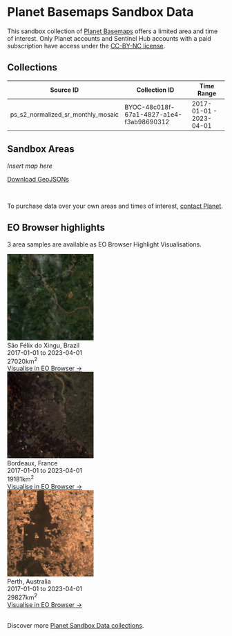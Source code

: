 # Planet Basemaps Sandbox Data

This sandbox collection of [Planet Basemaps](../planet-basemaps/) offers a limited area and time of interest. Only Planet accounts and Sentinel Hub accounts with a paid subscription have access under the [CC-BY-NC license](https://creativecommons.org/licenses/by-nc/4.0/).

## Collections
<table>
  <thead>
    <tr>
      <th>Source ID</th>
      <th>Collection ID</th>
      <th>Time Range</th>
    </tr>
  </thead>
  <tbody>
    <tr>
      <td>ps_s2_normalized_sr_monthly_mosaic</td>
      <td>BYOC-48c018f-67a1-4827-a1e4-f3ab98690312</td>
      <td>2017-01-01 - 2023-04-01</td>
    </tr>
   </tbody>
</table>

## Sandbox Areas
*Insert map here*

<a href="../planet-basemaps/polygons.geojson" download>Download GeoJSONs</a>

<br>

To purchase data over your own areas and times of interest, [contact Planet](https://www.planet.com/contact-sales/#contact-sales).

## EO Browser highlights
3 area samples are available as EO Browser Highlight Visualisations.
<br>
<div class="container33">
    <div class="image-card">
    <a href='https://apps.sentinel-hub.com/eo-browser/?zoom=9&lat=-6.7652&lng=-52.3763&themeId=PLANET_SANDBOX&visualizationUrl=https%3A%2F%2Fservices.sentinel-hub.com%2Fogc%2Fwms%2F64e8174f-7d03-4863-ba70-5139e325a75d&datasetId=c48c018f-67a1-4827-a1e4-f3ab98690312&fromTime=2023-04-01T00%3A00%3A00.000Z&toTime=2023-04-01T23%3A59%3A59.999Z&layerId=TRUE-COLOR&demSource3D="MAPZEN"'><img src="PB_BRA.png" alt="EOB Highlight 1" class="imagette"></a>
        <div class="info">
            <div class="title">São Félix do Xingu, Brazil</div>
            <div class="text">
                2017-01-01 to 2023-04-01<br>
                27020km<sup>2</sup>
            </div>
            <div class="eob-link"><a href='https://apps.sentinel-hub.com/eo-browser/?zoom=9&lat=-6.7652&lng=-52.3763&themeId=PLANET_SANDBOX&visualizationUrl=https%3A%2F%2Fservices.sentinel-hub.com%2Fogc%2Fwms%2F64e8174f-7d03-4863-ba70-5139e325a75d&datasetId=c48c018f-67a1-4827-a1e4-f3ab98690312&fromTime=2023-04-01T00%3A00%3A00.000Z&toTime=2023-04-01T23%3A59%3A59.999Z&layerId=TRUE-COLOR&demSource3D="MAPZEN"'>Visualise in EO Browser -></a></div>
        </div>
    </div>
    <div class="image-card">
    <a href='https://apps.sentinel-hub.com/eo-browser/?zoom=9&lat=44.7345&lng=-0.676&themeId=PLANET_SANDBOX&visualizationUrl=https%3A%2F%2Fservices.sentinel-hub.com%2Fogc%2Fwms%2F64e8174f-7d03-4863-ba70-5139e325a75d&datasetId=c48c018f-67a1-4827-a1e4-f3ab98690312&fromTime=2023-04-01T00%3A00%3A00.000Z&toTime=2023-04-01T23%3A59%3A59.999Z&layerId=TRUE-COLOR&demSource3D="MAPZEN"'><img src="PB_FRA.png" alt="EOB Highlight 2" class="imagette"></a>
        <div class="info">
            <div class="title">Bordeaux, France</div>
            <div class="text">
                2017-01-01 to 2023-04-01<br>
                19181km<sup>2</sup>
            </div>
            <div class="eob-link"><a href='https://apps.sentinel-hub.com/eo-browser/?zoom=9&lat=44.7345&lng=-0.676&themeId=PLANET_SANDBOX&visualizationUrl=https%3A%2F%2Fservices.sentinel-hub.com%2Fogc%2Fwms%2F64e8174f-7d03-4863-ba70-5139e325a75d&datasetId=c48c018f-67a1-4827-a1e4-f3ab98690312&fromTime=2023-04-01T00%3A00%3A00.000Z&toTime=2023-04-01T23%3A59%3A59.999Z&layerId=TRUE-COLOR&demSource3D="MAPZEN"'>Visualise in EO Browser -></a></div>
        </div>
    </div>
    <div class="image-card">
    <a href='https://apps.sentinel-hub.com/eo-browser/?zoom=9&lat=-31.702&lng=116.524&themeId=PLANET_SANDBOX&visualizationUrl=https%3A%2F%2Fservices.sentinel-hub.com%2Fogc%2Fwms%2F64e8174f-7d03-4863-ba70-5139e325a75d&datasetId=c48c018f-67a1-4827-a1e4-f3ab98690312&fromTime=2023-04-01T00%3A00%3A00.000Z&toTime=2023-04-01T23%3A59%3A59.999Z&layerId=TRUE-COLOR&demSource3D="MAPZEN"'><img src="PB_AUS.png" alt="EOB Highlight 3" class="imagette"></a>
        <div class="info">
            <div class="title">Perth, Australia</div>
            <div class="text">
                2017-01-01 to 2023-04-01<br>
                29827km<sup>2</sup>
            </div>
            <div class="eob-link"><a href='https://apps.sentinel-hub.com/eo-browser/?zoom=9&lat=-31.702&lng=116.524&themeId=PLANET_SANDBOX&visualizationUrl=https%3A%2F%2Fservices.sentinel-hub.com%2Fogc%2Fwms%2F64e8174f-7d03-4863-ba70-5139e325a75d&datasetId=c48c018f-67a1-4827-a1e4-f3ab98690312&fromTime=2023-04-01T00%3A00%3A00.000Z&toTime=2023-04-01T23%3A59%3A59.999Z&layerId=TRUE-COLOR&demSource3D="MAPZEN"'>Visualise in EO Browser -></a></div>
        </div>
    </div>
</div>
<br>

Discover more [Planet Sandbox Data collections](../planet-sandbox-data/).